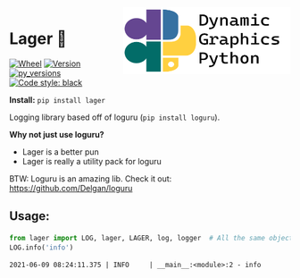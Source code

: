<a href="https://github.com/dynamic-graphics-inc/dgpy-libs">
<img align="right" src="https://github.com/dynamic-graphics-inc/dgpy-libs/blob/master/docs/images/dgpy_banner.svg?raw=true" alt="drawing" height="120" width="300"/>
</a>


# Lager :beer:


[![Wheel](https://img.shields.io/pypi/wheel/lager.svg)](https://img.shields.io/pypi/wheel/lager.svg)
[![Version](https://img.shields.io/pypi/v/lager.svg)](https://img.shields.io/pypi/v/lager.svg)
[![py_versions](https://img.shields.io/pypi/pyversions/lager.svg)](https://img.shields.io/pypi/pyversions/lager.svg)
[![Code style: black](https://img.shields.io/badge/code%20style-black-000000.svg)](https://github.com/psf/black)

**Install:** `pip install lager`

Logging library based off of loguru (`pip install loguru`).

**Why not just use loguru?**

 - Lager is a better pun
 - Lager is really a utility pack for loguru

BTW: Loguru is an amazing lib. Check it out: https://github.com/Delgan/loguru

## Usage:



```python
from lager import LOG, lager, LAGER, log, logger  # All the same object
LOG.info('info')
```

    2021-06-09 08:24:11.375 | INFO     | __main__:<module>:2 - info

